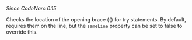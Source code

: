 
*Since CodeNarc 0.15*

Checks the location of the opening brace (\{) for try statements. By default, requires them on the line, but the `sameLine` property can be set to false to override this.
